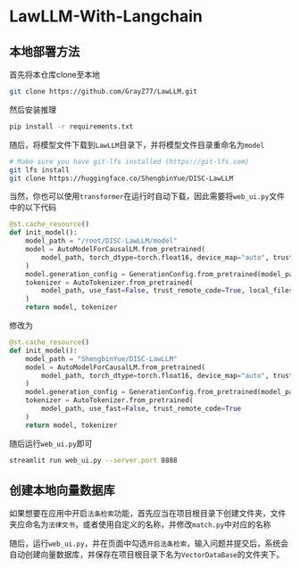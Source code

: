 # LawLLM-With-Langchain

## 本地部署方法

首先将本仓库clone至本地

```bash
git clone https://github.com/GrayZ77/LawLLM.git
```

然后安装推理

```bash
pip install -r requirements.txt
```

随后，将模型文件下载到`LawLLM`目录下，并将模型文件目录重命名为`model`

```bash
# Make sure you have git-lfs installed (https://git-lfs.com)
git lfs install
git clone https://huggingface.co/ShengbinYue/DISC-LawLLM
```

当然，你也可以使用`transformer`在运行时自动下载，因此需要将`web_ui.py`文件中的以下代码

```python
@st.cache_resource()
def init_model():
    model_path = "/root/DISC-LawLLM/model"
    model = AutoModelForCausalLM.from_pretrained(
        model_path, torch_dtype=torch.float16, device_map="auto", trust_remote_code=True, local_files_only = True, offload_folder = "offload"
    )
    model.generation_config = GenerationConfig.from_pretrained(model_path, local_files_only = True)
    tokenizer = AutoTokenizer.from_pretrained(
        model_path, use_fast=False, trust_remote_code=True, local_files_only = True
    )
    return model, tokenizer
```

修改为

```python
@st.cache_resource()
def init_model():
    model_path = "ShengbinYue/DISC-LawLLM"
    model = AutoModelForCausalLM.from_pretrained(
        model_path, torch_dtype=torch.float16, device_map="auto", trust_remote_code=True, offload_folder = "offload"
    )
    model.generation_config = GenerationConfig.from_pretrained(model_path)
    tokenizer = AutoTokenizer.from_pretrained(
        model_path, use_fast=False, trust_remote_code=True
    )
    return model, tokenizer
```

随后运行`web_ui.py`即可

```bash
streamlit run web_ui.py --server.port 8888
```



## 创建本地向量数据库

如果想要在应用中开启`法条检索`功能，首先应当在项目根目录下创建文件夹，文件夹应命名为`法律文书`，或者使用自定义的名称，并修改`match.py`中对应的名称

随后，运行`web_ui.py`，并在页面中勾选`开启法条检索`，输入问题并提交后，系统会自动创建向量数据库，并保存在项目根目录下名为`VectorDataBase`的文件夹下。
